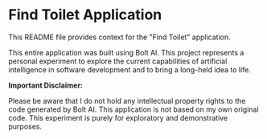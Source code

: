 # Find Toilet Application

This README file provides context for the "Find Toilet" application.

This entire application was built using Bolt AI. This project represents a personal experiment to explore the current capabilities of artificial intelligence in software development and to bring a long-held idea to life.

**Important Disclaimer:**

Please be aware that I do not hold any intellectual property rights to the code generated by Bolt AI. This application is not based on my own original code. This experiment is purely for exploratory and demonstrative purposes.
